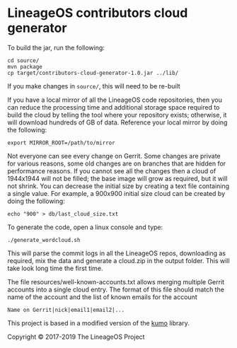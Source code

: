 # LineageOS contributors cloud generator

To build the jar, run the following:

    cd source/
    mvn package
    cp target/contributors-cloud-generator-1.0.jar ../lib/

If you make changes in `source/`, this will need to be re-built

If you have a local mirror of all the LineageOS code repositories,
then you can reduce the processing time and additional storage space
required to build the cloud by telling the tool where your repository
exists; otherwise, it will download hundreds of GB of data. Reference
your local mirror by doing the following:

    export MIRROR_ROOT=/path/to/mirror

Not everyone can see every change on Gerrit. Some changes are private
for various reasons, some old changes are on branches that are hidden
for performance reasons. If you cannot see all the changes then a
cloud of 1944x1944 will not be filled; the base image will grow as
required, but it will not shrink. You can decrease the initial size by
creating a text file containing a single value. For example, a 900x900
initial size cloud can be created by doing the following:

    echo "900" > db/last_cloud_size.txt

To generate the code, open a linux console and type:

    ./generate_wordcloud.sh

This will parse the commit logs in all the LineageOS repos,
downloading as required, mix the data and generate a cloud.zip in the
output folder. This will take look long time the first time.

The file resources/well-known-accounts.txt allows merging multiple
Gerrit accounts into a single cloud entry. The format of this file
should match the name of the account and the list of known emails for
the account

    Name on Gerrit|nick|email1|email2|...

This project is based in a modified version of the
[kumo](https://github.com/kennycason/kumo) library.

Copyright © 2017-2019 The LineageOS Project

